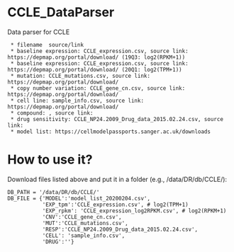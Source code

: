 # CCLE_DataParser

Data parser for CCLE

     * filename  source/link
     * baseline expression: CCLE_expression.csv, source link: https://depmap.org/portal/download/ (19Q3: log2(RPKM+1))
     * baseline expression: CCLE_expression.csv, source link: https://depmap.org/portal/download/ (20Q1: log2(TPM+1))
     * mutation: CCLE_mutations.csv, source link: https://depmap.org/portal/download/
     * copy number variation: CCLE_gene_cn.csv, source link: https://depmap.org/portal/download/
     * cell line: sample_info.csv, source link: https://depmap.org/portal/download/
     * compound: , source link:
     * drug sensitivity: CCLE_NP24.2009_Drug_data_2015.02.24.csv, source link:
     * model list: https://cellmodelpassports.sanger.ac.uk/downloads

# How to use it?

Download files listed above and put it in a folder (e.g., /data/DR/db/CCLE/):

```{python}
DB_PATH = '/data/DR/db/CCLE/'
DB_FILE = {'MODEL':'model_list_20200204.csv',
           'EXP_tpm':'CCLE_expression.csv', # log2(TPM+1)
           'EXP_rpkm': 'CCLE_expression_log2RPKM.csv', # log2(RPKM+1)
           'CNV':'CCLE_gene_cn.csv',
           'MUT':'CCLE_mutations.csv',
           'RESP':'CCLE_NP24.2009_Drug_data_2015.02.24.csv',
           'CELL': 'sample_info.csv',
           'DRUG':''}
```
